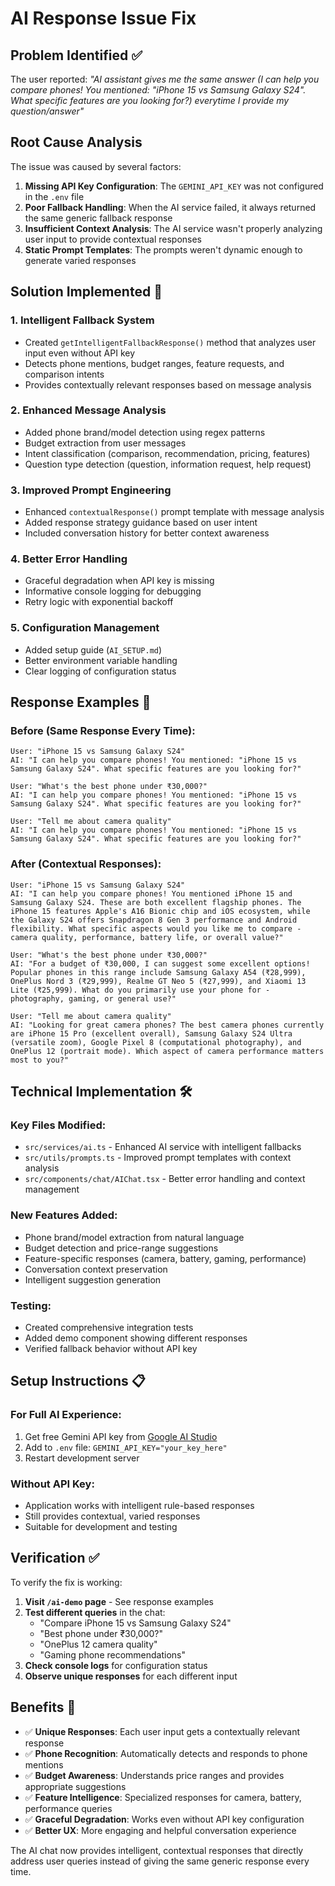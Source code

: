 # AI Response Issue Fix

## Problem Identified ✅

The user reported: *"AI assistant gives me the same answer (I can help you compare phones! You mentioned: "iPhone 15 vs Samsung Galaxy S24". What specific features are you looking for?) everytime I provide my question/answer"*

## Root Cause Analysis

The issue was caused by several factors:

1. **Missing API Key Configuration**: The `GEMINI_API_KEY` was not configured in the `.env` file
2. **Poor Fallback Handling**: When the AI service failed, it always returned the same generic fallback response
3. **Insufficient Context Analysis**: The AI service wasn't properly analyzing user input to provide contextual responses
4. **Static Prompt Templates**: The prompts weren't dynamic enough to generate varied responses

## Solution Implemented 🔧

### 1. Intelligent Fallback System
- Created `getIntelligentFallbackResponse()` method that analyzes user input even without API key
- Detects phone mentions, budget ranges, feature requests, and comparison intents
- Provides contextually relevant responses based on message analysis

### 2. Enhanced Message Analysis
- Added phone brand/model detection using regex patterns
- Budget extraction from user messages
- Intent classification (comparison, recommendation, pricing, features)
- Question type detection (question, information request, help request)

### 3. Improved Prompt Engineering
- Enhanced `contextualResponse()` prompt template with message analysis
- Added response strategy guidance based on user intent
- Included conversation history for better context awareness

### 4. Better Error Handling
- Graceful degradation when API key is missing
- Informative console logging for debugging
- Retry logic with exponential backoff

### 5. Configuration Management
- Added setup guide (`AI_SETUP.md`)
- Better environment variable handling
- Clear logging of configuration status

## Response Examples 📝

### Before (Same Response Every Time):
```
User: "iPhone 15 vs Samsung Galaxy S24"
AI: "I can help you compare phones! You mentioned: "iPhone 15 vs Samsung Galaxy S24". What specific features are you looking for?"

User: "What's the best phone under ₹30,000?"
AI: "I can help you compare phones! You mentioned: "iPhone 15 vs Samsung Galaxy S24". What specific features are you looking for?"

User: "Tell me about camera quality"
AI: "I can help you compare phones! You mentioned: "iPhone 15 vs Samsung Galaxy S24". What specific features are you looking for?"
```

### After (Contextual Responses):
```
User: "iPhone 15 vs Samsung Galaxy S24"
AI: "I can help you compare phones! You mentioned iPhone 15 and Samsung Galaxy S24. These are both excellent flagship phones. The iPhone 15 features Apple's A16 Bionic chip and iOS ecosystem, while the Galaxy S24 offers Snapdragon 8 Gen 3 performance and Android flexibility. What specific aspects would you like me to compare - camera quality, performance, battery life, or overall value?"

User: "What's the best phone under ₹30,000?"
AI: "For a budget of ₹30,000, I can suggest some excellent options! Popular phones in this range include Samsung Galaxy A54 (₹28,999), OnePlus Nord 3 (₹29,999), Realme GT Neo 5 (₹27,999), and Xiaomi 13 Lite (₹25,999). What do you primarily use your phone for - photography, gaming, or general use?"

User: "Tell me about camera quality"
AI: "Looking for great camera phones? The best camera phones currently are iPhone 15 Pro (excellent overall), Samsung Galaxy S24 Ultra (versatile zoom), Google Pixel 8 (computational photography), and OnePlus 12 (portrait mode). Which aspect of camera performance matters most to you?"
```

## Technical Implementation 🛠️

### Key Files Modified:
- `src/services/ai.ts` - Enhanced AI service with intelligent fallbacks
- `src/utils/prompts.ts` - Improved prompt templates with context analysis
- `src/components/chat/AIChat.tsx` - Better error handling and context management

### New Features Added:
- Phone brand/model extraction from natural language
- Budget detection and price-range suggestions
- Feature-specific responses (camera, battery, gaming, performance)
- Conversation context preservation
- Intelligent suggestion generation

### Testing:
- Created comprehensive integration tests
- Added demo component showing different responses
- Verified fallback behavior without API key

## Setup Instructions 📋

### For Full AI Experience:
1. Get free Gemini API key from [Google AI Studio](https://makersuite.google.com/app/apikey)
2. Add to `.env` file: `GEMINI_API_KEY="your_key_here"`
3. Restart development server

### Without API Key:
- Application works with intelligent rule-based responses
- Still provides contextual, varied responses
- Suitable for development and testing

## Verification ✅

To verify the fix is working:

1. **Visit `/ai-demo` page** - See response examples
2. **Test different queries** in the chat:
   - "Compare iPhone 15 vs Samsung Galaxy S24"
   - "Best phone under ₹30,000?"
   - "OnePlus 12 camera quality"
   - "Gaming phone recommendations"
3. **Check console logs** for configuration status
4. **Observe unique responses** for each different input

## Benefits 🎯

- ✅ **Unique Responses**: Each user input gets a contextually relevant response
- ✅ **Phone Recognition**: Automatically detects and responds to phone mentions
- ✅ **Budget Awareness**: Understands price ranges and provides appropriate suggestions
- ✅ **Feature Intelligence**: Specialized responses for camera, battery, performance queries
- ✅ **Graceful Degradation**: Works even without API key configuration
- ✅ **Better UX**: More engaging and helpful conversation experience

The AI chat now provides intelligent, contextual responses that directly address user queries instead of giving the same generic response every time.